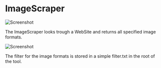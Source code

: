 # ImageScraper
![Screenshot](https://github.com/xSillusx/ImageScraper/blob/master/ImageScraper/ext/Screenshots/screen1.PNG)

The ImageScraper looks trough a WebSite and returns all specified image formats.


![Screenshot](https://github.com/xSillusx/ImageScraper/blob/master/ImageScraper/ext/Screenshots/screen2.PNG)

The filter for the image formats is stored in a simple filter.txt in the root of the tool.



